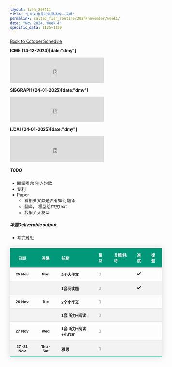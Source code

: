 ```yaml
---
layout: fish_202411
title: "🎐今天也是元氣滿滿的一天嗎"
permalink: salted_fish_routine/2024/november/week1/
date: "Nov 2024, Week 4"
specific_data: 1125~1130
---
```



<a href="{{ '/salted_fish_routine/2024/november/' | relative_url }}">Back to October Schedule</a>

<style>

 table {
    width: 100%;
    border-collapse: collapse;
    margin: 25px 0;
    font-size: 0.9em;
    font-family: sans-serif;
    font-weight: bold;
    box-shadow: 0 0 20px rgba(0, 0, 0, 0.15);
 }
 
 table thead tr {
    background-color: #009879;
    color: #ffffff;
    text-align: left;
}

table th, table td {
     padding: 12px 15px;
}

table tbody tr {
    font-weight: bold;
    border-bottom: 1px solid #dddddd;
    cursor: grabbing;
}

table tbody tr:nth-of-type(even) {
    background-color: #f3f3f3;
}

table tbody tr:last-of-type {
    border-bottom: 2px solid #009879;
}

table tbody tr:hover {
    font-weight: bold;
    color: #009879;
}

</style>

<!-- <iframe src="https://free.timeanddate.com/countdown/i750r7bm/n594/cf12/cm0/cu4/ct0/cs0/ca0/co0/cr0/ss0/cac909/cpc909/pcfff/tcfff/fs200/szw448/szh189/iso2024-11-26T00:00:00/bo2" allowTransparency="true" frameborder="0" width="312" height="83"></iframe>
 -->


**ICME (14-12-2024)[date:"dmy"]**
<iframe src="https://free.timeanddate.com/countdown/i750r7bm/n594/cf12/cm0/cu4/ct0/cs0/ca0/co0/cr0/ss0/cac909/cpc909/pcfff/tcfff/fs200/szw448/szh189/iso2024-12-14T00:00:00/bo2" allowTransparency="true" frameborder="0" width="312" height="85"></iframe>


**SIGGRAPH (24-01-2025)[date:"dmy"]**
<iframe src="https://free.timeanddate.com/countdown/i750r7bm/n594/cf12/cm0/cu4/ct0/cs0/ca0/co0/cr0/ss0/cac909/cpc909/pcfff/tcfff/fs200/szw448/szh189/iso2025-01-24T00:00:00/bo2" allowTransparency="true" frameborder="0" width="312" height="85"></iframe>



**IJCAI (24-01-2025)[date:"dmy"]**
<iframe src="https://free.timeanddate.com/countdown/i750r7bm/n594/cf12/cm0/cu4/ct0/cs0/ca0/co0/cr0/ss0/cac909/cpc909/pcfff/tcfff/fs200/szw448/szh189/iso2025-01-24T00:00:00/bo2" allowTransparency="true" frameborder="0" width="312" height="85"></iframe>




##### TODO
-  閱讀看完 别人的歌
-  专利 
-  Paper
   -  看相关文献是否有如何翻译
   -  翻译， 模型给中文text
   -  找相关大模型


##### 本週Deliverable output
- 考完雅思



|  **日期**  | **週幾**  | **任務**             | **類型** | **目標/耗時** | **進度** | **復盤** |
| :--------: | :-------: | :------------------- | :------- | :------------ | :------: | :------- |
|   25 Nov   |    Mon    | 2个大作文            | 🐛        |               |    ✔️     |          |
|            |           | 1套阅读题            | 🐛        |               |    ✔️     |          |
|   26 Nov   |    Tue    | 2个小作文            | 🐛        |               |          |          |
|            |           | 1套 听力+阅读        | 🐛        |               |          |          |
|   27 Nov   |    Wed    | 1套 听力+阅读+小作文 | 🐛        |               |          |          |
| 27 -31 Nov | Thu - Sat | 雅思                 | 🐛        |               |          |          |
